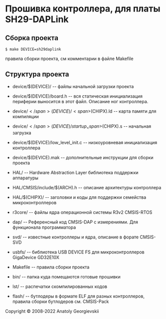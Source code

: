 # Прошивка контроллера, для платы SH29-DAPLink

## Сборка проекта
```
$ make DEVICE=sh29daplink
```
правила сборки проекта, см комментарии в файле Makefile

## Структура проекта
* device/<span>$</span>(DEVICE)/ -- файлы начальной загрузки проекта
* device/<span>$</span>(DEVICE)/board.h -- вся статическая инициализация периферии выносится в этот файл. Описание ног контроллера.
* device/<span>$</span>(DEVICE)/<span>$</span>(CHIPX).ld -- карта памяти для компиляции
* device/<span>$</span>(DEVICE)/startup_<span>$</span>(CHIPX).s -- начальная загрузка 
* device/<span>$</span>(DEVICE)/low_level_init.c -- низкоуровневая инициализация контроллера
* device/<span>$</span>(DEVICE).mak -- дополнительные инструкции для сборки проекта
* HAL/ -- Hardware Abstraction Layer библиотека поддержки аппаратуры
* HAL/CMSIS/include/<span>$</span>(ARCH).h -- описание архитектуры контроллера
* HAL/$(CHIPX)/ -- заголовки и коды для поддержки семейства микроконтроллеров
* r3core/ -- файлы ядра операционной системы R3v2 CMSIS-RTOS
* dap/ -- Референсный код CMSIS-DAP с измерениями. Для функционала программатора
* svd/ -- известные контроллеры и ядра, описание в форате CMSIS-SVD
* usbfs/ -- библиотека USB DEVICE FS для микроконтроллеров GigaDevice GD32E10X

* Makefile -- правила сборки проекта

* bin/ -- папка куда помещаются готовые прошивки 
* lst/ -- распечатки скомпилированных кодов
* flash/ -- бутлодеры в формате ELF для разных контроллеров, правила сборки бутлодеров см. CMSIS-Pack

Copyright &copy; 2008-2022 Anatoly Georgievskii
